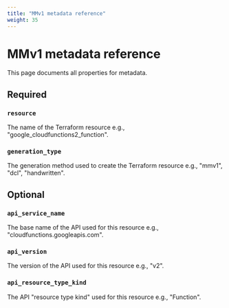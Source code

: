 ```yaml
---
title: "MMv1 metadata reference"
weight: 35
---
```


# MMv1 metadata reference

This page documents all properties for metadata.

## Required

### `resource`

The name of the Terraform resource e.g., "google_cloudfunctions2_function".

### `generation_type`

The generation method used to create the Terraform resource e.g., "mmv1", "dcl", "handwritten".

## Optional

### `api_service_name`

The base name of the API used for this resource e.g., "cloudfunctions.googleapis.com".

### `api_version`

The version of the API used for this resource e.g., "v2".

### `api_resource_type_kind`

The API "resource type kind" used for this resource e.g., "Function".
